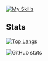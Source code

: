 [![My Skills](https://skillicons.dev/icons?i=c,java,bash,linux,arch
)](https://skillicons.dev)

## Stats
[![Top Langs](https://github-readme-stats.vercel.app/api/top-langs/?username=mrminede)](https://github.com/anuraghazra/github-readme-stats)

![GitHub stats](https://github-readme-stats.vercel.app/api?username=mrminede&show_icons=true)  
